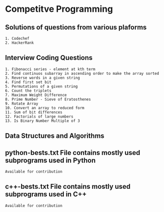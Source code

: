 # Competitve Programming 

## Solutions of questions from various plaforms
	1. Codechef
	2. HackerRank

## Interview Coding Questions
	1. Fibonacci series - element at kth term
	2. Find continuos subarray in ascending order to make the array sorted
	3. Reverse words in a given string
	4. Find first set bit
	5. Permutations of a given string
	6. Count the triplets
	7. Maximum Weight Difference
	8. Prime Number - Sieve of Eratosthenes
	9. Rotate Array
	10. Convert an array to reduced form
	11. Sum of bit differences
	12. Factorials of large numbers
	13. Is Binary Number Multiple of 3

## Data Structures and Algorithms 

## python-bests.txt File contains mostly used subprograms used in Python
	Available for contribution

## c++-bests.txt File contains mostly used subprograms used in C++
	Available for contribution